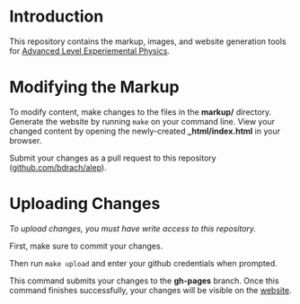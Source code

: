 # Introduction

This repository contains the markup, images, and website generation tools for [Advanced Level Experiemental Physics](http://alevelexperimentalphysics.info/index.html).

# Modifying the Markup

To modify content, make changes to the files in the **markup/** directory.  Generate the website by running `make` on your command line.  View your changed content by opening the newly-created **_html/index.html** in your browser.

Submit your changes as a pull request to this repository ([github.com/bdrach/alep](https://github.com/bdrach/alep)).

# Uploading Changes 

*To upload changes, you must have write access to this repository.*

First, make sure to commit your changes.  

Then run `make upload` and enter your github credentials when prompted.  

This command submits your changes to the **gh-pages** branch. Once this command finishes successfully, your changes will be visible on the [website](http://alevelexperimentalphysics.info/index.html).
